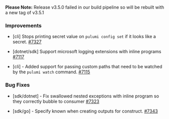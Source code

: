 **Please Note:** Release v3.5.0 failed in our build pipeline so will be rebuilt with a new tag of v3.5.1

### Improvements

- [cli] Stops printing secret value on `pulumi config set` if it looks like a secret.
  [#7327](https://github.com/pulumi/pulumi/pull/7327)

- [dotnet/sdk] Support microsoft logging extensions with inline programs
  [#7117](https://github.com/pulumi/pulumi/pull/7117)

- [cli] - Added support for passing custom paths that need
  to be watched by the `pulumi watch` command.
  [#7115](https://github.com/pulumi/pulumi/pull/7247)


### Bug Fixes

- [sdk/dotnet] - Fix swallowed nested exceptions with inline program so they correctly bubble to consumer
  [#7323](https://github.com/pulumi/pulumi/pull/7323)
  
- [sdk/go] - Specify known when creating outputs for construct.
  [#7343](https://github.com/pulumi/pulumi/pull/7343)

